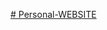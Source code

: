 [# Personal-WEBSITE]([https://rsridoy000.github.io/Personal-WEBSITE/](https://rsridoy000.github.io/Personal-WEBSITE/))

